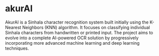 # akurAI
AkurAI is a Sinhala character recognition system built initially using the K-Nearest Neighbors (KNN) algorithm. It focuses on classifying individual Sinhala characters from handwritten or printed input. The project aims to evolve into a complete AI-powered OCR solution by progressively incorporating more advanced machine learning and deep learning techniques.

